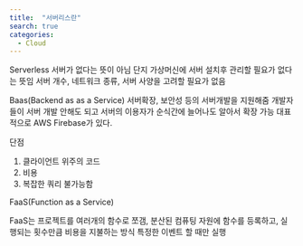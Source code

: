 ```yaml
---
title:  "서버리스란"
search: true
categories: 
  - Cloud
---
```


Serverless
서버가 없다는 뜻이 아님
단지 가상머신에 서버 설치후 관리할 필요가 없다는 뜻임
서버 개수, 네트워크 종류, 서버 사양을 고려할 필요가 없음

Baas(Backend as as a Service)
서버확장, 보안성 등의 서버개발을 지원해줌
개발자들이 서버 개발 안해도 되고 서버의 이용자가 순식간에 늘어나도 알아서 확장 가능
대표적으로 AWS Firebase가 있다.

단점
1. 클라이언트 위주의 코드
2. 비용
3. 복잡한 쿼리 불가능함

FaaS(Function as a Service)

FaaS는 프로젝트를 여러개의 함수로 쪼갬, 분산된 컴퓨팅 자원에 함수를 등록하고, 실행되는 횟수만큼 비용을 지불하는 방식
특정한 이벤트 할 때만 실행